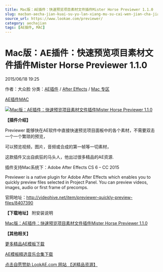 ```yaml
---
title: Mac版：AE插件：快速预览项目素材文件插件Mister Horse Previewer 1.1.0
slug: macban-aecha-jian-kuai-su-yu-lan-xiang-mu-su-cai-wen-jian-cha-jian-mister-horse-previewer-1-1-0
source_url: https://www.lookae.com/previewer/
category: aechajian
tags: [AE插件, MAC]
---
```

# Mac版：AE插件：快速预览项目素材文件插件Mister Horse Previewer 1.1.0

2015/06/18 19:25

作者：大众脸
分类：[AE插件](https://www.lookae.com/after-effects/aechajian/) / [After Effects](https://www.lookae.com/after-effects/) / [Mac 专区](https://www.lookae.com/mac-osx/)

[AE插件](https://www.lookae.com/tag/ae%e6%8f%92%e4%bb%b6/)[MAC](https://www.lookae.com/tag/mac/)

[![Mac版：AE插件：快速预览项目素材文件插件Mister Horse Previewer 1.1.0 ](https://www.lookae.com/wp-content/uploads/2015/06/Mister-Horse.jpg "Mac版：AE插件：快速预览项目素材文件插件Mister Horse Previewer 1.1.0 -LookAE.com")](https://www.lookae.com/wp-content/uploads/2015/06/Mister-Horse.jpg)

**【插件介绍】**

Previewer 能够快在AE软件中直接快速预览项目面板中的各个素材，不需要双击一个一个繁琐的预览，

可以预览视频，图片，音频或合成的第一帧等一切素材，

这款插件又出自疯狂的马头人，他出过很多精品的AE资源.

插件支持Mac系统下：Adobe After Effects CS 6 – CC 2015

Previewer is a native plugin for Adobe After Effects which enables you to quickly preview files selected in Project Panel. You can preview videos, images, audio or first frame of precomps.

官网地址：http://videohive.net/item/previewer-quickly-preview-files/8407390

**【下载地址】** 附安装说明

[Mac版：AE插件：快速预览项目素材文件插件Mister Horse Previewer 1.1.0](https://www.400gb.com/file/100704215)

**【其他相关】**

[更多精品AE模板下载](https://www.lookae.com/after-effects/other-after-effects/)

[AE模板精选音乐合集下载](https://item.taobao.com/item.htm?spm=a1z10.1.w4004-2793089344.4.MUvxbV&id=37289930486)

[点击自愿赞助 LookAE.com 网站 【送精品资源】](https://www.lookae.com/sponsor/)
